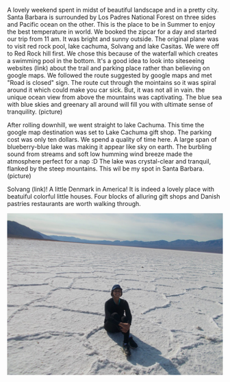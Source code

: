 A lovely weekend spent in midst of beautiful landscape and in a pretty city. Santa Barbara is surrounded by Los Padres National Forest on three sides and Pacific ocean on the other. This is the place to be in Summer to enjoy the best temperature in world. We booked the zipcar for a day and started our trip from 11 am. It was bright and sunny outside. 
The original plane was to visit red rock pool, lake cachuma, Solvang and lake Casitas. We were off to Red Rock hill first. We chose this because of the waterfall which creates a swimming pool in the bottom. It's a good idea to look into siteseeing websites (link) about the trail and parking place rather than believing on google maps. We followed the route suggested by google maps and met "Road is closed" sign. The route cut through the mointains so it was spiral around it which could make you car sick. But, it was not all in vain. the unique ocean view from above the mountains was captivating. The blue sea with blue skies and greenary all around will fill you with ultimate sense of tranquility. (picture)

After rolling downhill, we went straight to lake Cachuma. This time the google map destination was set to Lake Cachuma gift shop. The parking cost was only ten dollars. We spend a quality of time here. A large span of blueberry-blue lake was making it appear like sky on earth. The burbling sound from streams and soft low humming wind breeze made the atmosphere perfect for a nap :D The lake was crystal-clear and tranquil, flanked by the steep mountains. This wil be my spot in Santa Barbara.(picture)

Solvang (link)! A little Denmark in America! It is indeed a lovely place with beatuiful colorful little houses. Four blocks of alluring gift shops and Danish pastries restaurants are worth walking through. 

<img src="DSCN0282.JPG" alt="badwater basin">

